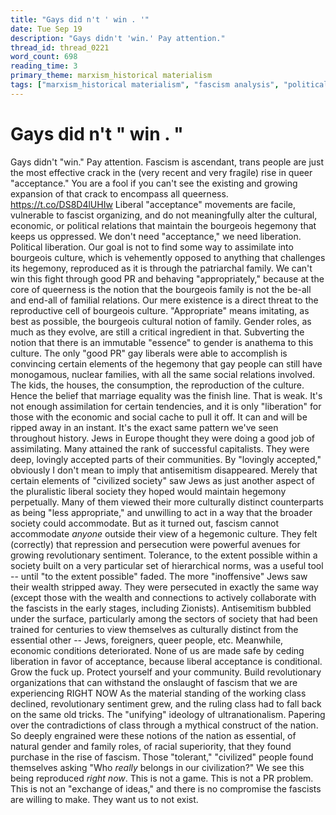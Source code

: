```yaml
---
title: "Gays did n't ' win . '"
date: Tue Sep 19
description: "Gays didn't 'win.' Pay attention."
thread_id: thread_0221
word_count: 698
reading_time: 3
primary_theme: marxism_historical materialism
tags: ["marxism_historical materialism", "fascism analysis", "political economy", "dialectics", "cultural criticism", "organizational theory"]
---
```


# Gays did n't " win . "

Gays didn't "win." Pay attention. Fascism is ascendant, trans people are just the most effective crack in the (very recent and very fragile) rise in queer "acceptance." You are a fool if you can't see the existing and growing expansion of that crack to encompass all queerness. https://t.co/DS8D4lUHIw Liberal "acceptance" movements are facile, vulnerable to fascist organizing, and do not meaningfully alter the cultural, economic, or political relations that maintain the bourgeois hegemony that keeps us oppressed. We don't need "acceptance," we need liberation. Political liberation. Our goal is not to find some way to assimilate into bourgeois culture, which is vehemently opposed to anything that challenges its hegemony, reproduced as it is through the patriarchal family. We can't win this fight through good PR and behaving "appropriately," because at the core of queerness is the notion that the bourgeois family is not the be-all and end-all of familial relations. Our mere existence is a direct threat to the reproductive cell of bourgeois culture. "Appropriate" means imitating, as best as possible, the bourgeois cultural notion of family. Gender roles, as much as they evolve, are still a critical ingredient in that. Subverting the notion that there is an immutable "essence" to gender is anathema to this culture. The only "good PR" gay liberals were able to accomplish is convincing certain elements of the hegemony that gay people can still have monogamous, nuclear families, with all the same social relations involved. The kids, the houses, the consumption, the reproduction of the culture. Hence the belief that marriage equality was the finish line. That is weak. It's not enough assimilation for certain tendencies, and it is only "liberation" for those with the economic and social cache to pull it off. It can and will be ripped away in an instant. It's the exact same pattern we've seen throughout history. Jews in Europe thought they were doing a good job of assimilating. Many attained the rank of successful capitalists. They were deep, lovingly accepted parts of their communities. By "lovingly accepted," obviously I don't mean to imply that antisemitism disappeared. Merely that certain elements of "civilized society" saw Jews as just another aspect of the pluralistic liberal society they hoped would maintain hegemony perpetually. Many of them viewed their more culturally distinct counterparts as being "less appropriate," and unwilling to act in a way that the broader society could accommodate. But as it turned out, fascism cannot accommodate *anyone* outside their view of a hegemonic culture. They felt (correctly) that repression and persecution were powerful avenues for growing revolutionary sentiment. Tolerance, to the extent possible within a society built on a very particular set of hierarchical norms, was a useful tool -- until "to the extent possible" faded. The more "inoffensive" Jews saw their wealth stripped away. They were persecuted in exactly the same way (except those with the wealth and connections to actively collaborate with the fascists in the early stages, including Zionists). Antisemitism bubbled under the surface, particularly among the sectors of society that had been trained for centuries to view themselves as culturally distinct from the essential other -- Jews, foreigners, queer people, etc. Meanwhile, economic conditions deteriorated. None of us are made safe by ceding liberation in favor of acceptance, because liberal acceptance is conditional. Grow the fuck up. Protect yourself and your community. Build revolutionary organizations that can withstand the onslaught of fascism that we are experiencing RIGHT NOW As the material standing of the working class declined, revolutionary sentiment grew, and the ruling class had to fall back on the same old tricks. The "unifying" ideology of ultranationalism. Papering over the contradictions of class through a mythical construct of the nation. So deeply engrained were these notions of the nation as essential, of natural gender and family roles, of racial superiority, that they found purchase in the rise of fascism. Those "tolerant," "civilized" people found themselves asking "Who *really* belongs in our civilization?" We see this being reproduced *right now*. This is not a game. This is not a PR problem. This is not an "exchange of ideas," and there is no compromise the fascists are willing to make. They want us to not exist.